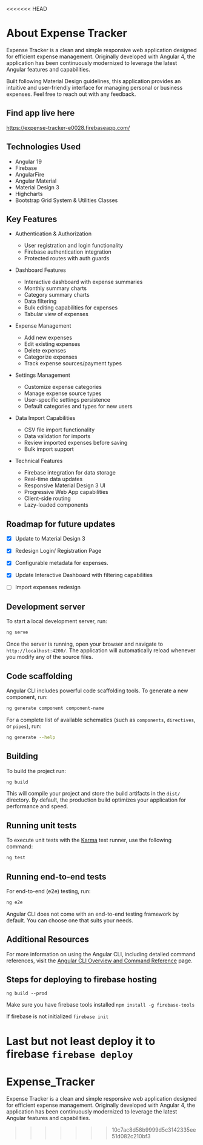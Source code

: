 <<<<<<< HEAD
# About Expense Tracker

Expense Tracker is a clean and simple responsive web application designed for efficient expense management. Originally developed with Angular 4, the application has been continuously modernized to leverage the latest Angular features and capabilities.

Built following Material Design guidelines, this application provides an intuitive and user-friendly interface for managing personal or business expenses. Feel free to reach out with any feedback.

## Find app live here

https://expense-tracker-e0028.firebaseapp.com/

## Technologies Used

* Angular 19
* Firebase
* AngularFire
* Angular Material
* Material Design 3
* Highcharts
* Bootstrap Grid System & Utilities Classes

## Key Features

* Authentication & Authorization
  - User registration and login functionality
  - Firebase authentication integration
  - Protected routes with auth guards
* Dashboard Features
  - Interactive dashboard with expense summaries
  - Monthly summary charts
  - Category summary charts
  - Data filtering
  - Bulk editing capabilities for expenses
  - Tabular view of expenses

* Expense Management
  - Add new expenses
  - Edit existing expenses
  - Delete expenses
  - Categorize expenses
  - Track expense sources/payment types

* Settings Management
  - Customize expense categories
  - Manage expense source types
  - User-specific settings persistence
  - Default categories and types for new users

* Data Import Capabilities
  - CSV file import functionality
  - Data validation for imports
  - Review imported expenses before saving
  - Bulk import support

* Technical Features
  - Firebase integration for data storage
  - Real-time data updates
  - Responsive Material Design 3 UI
  - Progressive Web App capabilities
  - Client-side routing
  - Lazy-loaded components

## Roadmap for future updates

- [x] Update to Material Design 3
- [x] Redesign Login/ Registration Page
- [x] Configurable metadata for expenses.
- [x] Update Interactive Dashboard with filtering capabilities
- [ ] Import expenses redesign


## Development server

To start a local development server, run:

```bash
ng serve
```

Once the server is running, open your browser and navigate to `http://localhost:4200/`. The application will automatically reload whenever you modify any of the source files.

## Code scaffolding

Angular CLI includes powerful code scaffolding tools. To generate a new component, run:

```bash
ng generate component component-name
```

For a complete list of available schematics (such as `components`, `directives`, or `pipes`), run:

```bash
ng generate --help
```

## Building

To build the project run:

```bash
ng build
```

This will compile your project and store the build artifacts in the `dist/` directory. By default, the production build optimizes your application for performance and speed.

## Running unit tests

To execute unit tests with the [Karma](https://karma-runner.github.io) test runner, use the following command:

```bash
ng test
```

## Running end-to-end tests

For end-to-end (e2e) testing, run:

```bash
ng e2e
```

Angular CLI does not come with an end-to-end testing framework by default. You can choose one that suits your needs.

## Additional Resources

For more information on using the Angular CLI, including detailed command references, visit the [Angular CLI Overview and Command Reference](https://angular.dev/tools/cli) page.

## Steps for deploying to firebase hosting

`ng build --prod`

Make sure you have firebase tools installed
`npm install -g firebase-tools`

If firebase is not initialized
`firebase init`

Last but not least deploy it to firebase
`firebase deploy`
=======
# Expense_Tracker
Expense Tracker is a clean and simple responsive web application designed for efficient expense management. Originally developed with Angular 4, the application has been continuously modernized to leverage the latest Angular features and capabilities.
>>>>>>> 10c7ac8d58b9999d5c3142335ee51d082c210bf3
